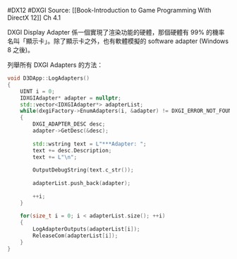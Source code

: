 ---
---
#DX12 #DXGI 
Source: [[Book-Introduction to Game Programming With DirectX 12]] Ch 4.1

DXGI Display Adapter 係一個實現了渲染功能的硬體，那個硬體有 99% 的機率名叫「顯示卡」。除了顯示卡之外，也有軟體模擬的 software adapter (Windows 8 之後)。

列舉所有 DXGI Adapters 的方法：

```cpp
void D3DApp::LogAdapters()
{
    UINT i = 0;
	IDXGIAdapter* adapter = nullptr;
	std::vector<IDXGIAdapter*> adapterList;
	while(dxgiFactory->EnumAdapters(i, &adapter) != DXGI_ERROR_NOT_FOUND)
	{
		DXGI_ADAPTER_DESC desc;
		adapter->GetDesc(&desc);
		
		std::wstring text = L"***Adapter: ";
		text += desc.Description;
		text += L"\n";
		
		OutputDebugString(text.c_str());
		
		adapterList.push_back(adapter);
		
		++i;
	}
	
	for(size_t i = 0; i < adapterList.size(); ++i)
	{
		LogAdapterOutputs(adapterList[i]);
		ReleaseCom(adapterList[i]);
	}
}
```
